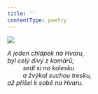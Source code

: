 ```yaml
---
title: ''
contentType: poetry
---
```


<section>

![](../Images/082.jpg)

_A jeden chlápek na Hvaru,  
byl celý divý z komárů;  
         sedl si na kolesku  
         a žvýkal suchou tresku,  
až přišel k sobě na Hvaru._

</section>
